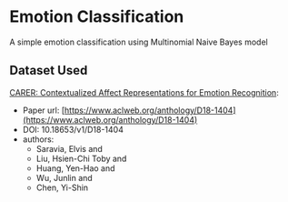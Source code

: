 # Emotion Classification
A simple emotion classification using Multinomial Naive Bayes model

## Dataset Used
[CARER: Contextualized Affect Representations for Emotion Recognition](https://huggingface.co/datasets/dair-ai/emotion):
- Paper url: [https://www.aclweb.org/anthology/D18-1404](https://www.aclweb.org/anthology/D18-1404)
- DOI: 10.18653/v1/D18-1404
- authors:
    - Saravia, Elvis  and
    - Liu, Hsien-Chi Toby  and
    - Huang, Yen-Hao  and
    - Wu, Junlin  and
    - Chen, Yi-Shin
